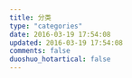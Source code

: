 ```yaml
---
title: 分类
type: "categories"
date: 2016-03-19 17:54:08
updated: 2016-03-19 17:54:08
comments: false
duoshuo_hotartical: false
---
```



